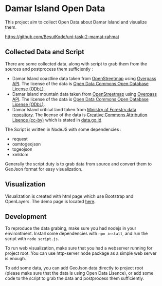 # Damar Island Open Data

This project aim to collect Open Data about Damar Island and visualize them.

<https://github.com/BesutKode/uni-task-2-mamat-rahmat>

## Collected Data and Script

There are some collected data, along with script to grab them from the sources and postprocess them sufficiently :

* Damar Island coastline data taken from [OpenStreetmap](https://www.openstreetmap.org/) using [Overpass API](http://overpass-api.de/). The license of the data is [Open Data Commons Open Database License (ODbL)](http://opendatacommons.org/licenses/odbl/).
* Damar Island mountain data taken from [OpenStreetmap](https://www.openstreetmap.org/) using [Overpass API](http://overpass-api.de/). The license of the data is [Open Data Commons Open Database License (ODbL)](http://opendatacommons.org/licenses/odbl/).
* Damar Island critical land taken from [Ministry of Forestry data repository](http://appgis.dephut.go.id/appgis/download.aspx). The license of the data is [Creative Commons Attribution Lisence (cc-by)](http://www.opendefinition.org/licenses/cc-by) which is stated in [data.go.id](http://data.go.id/dataset/data-lahan-kritis-di-maluku/resource/55ff4f8e-2db6-470e-80bd-d3a4e3d5b9e9).

The Script is written in NodeJS with some dependencies :

* request
* osmtogeojson
* togeojson
* xmldom

Generally the script duty is to grab data from source and convert them to GeoJson format for easy visualization.

## Visualization

Visualization is created with html page which use Bootstrap and OpenLayers. The demo page is located [here](https://besutkode.github.io/uni-task-2-mamat-rahmat/).

## Development

To reproduce the data grabing, make sure you had nodejs in your environtment. Install some dependencies with `npm install`, and run the script with `node script.js`.

To run web visualization, make sure that you had a webserver running for project root. You can use http-server node package as a simple web server is enough.

To add some data, you can add GeoJson data directly to project root (please make sure that the data is using Open Data Lisence), or add some code to the script to grab the data and postprocess them sufficiently.
